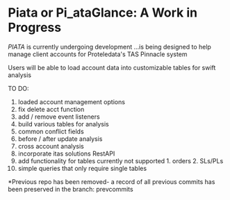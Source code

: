 # Piata or Pi_ataGlance: A Work in Progress

*PIATA* is currently undergoing development
 ...is being designed to help manage client accounts for Proteledata's TAS Pinnacle system

Users will be able to load account data into customizable tables for swift analysis

TO DO:

1. loaded account management options
  1. fix delete acct function
  2. add / remove event listeners
2. build various tables for analysis
  1. common conflict fields
  2. before / after update analysis
  3. cross account analysis
3. incorporate itas solutions RestAPI
  1. add functionality for tables currently not supported
  	1. orders
  	2. SLs/PLs
  2. simple queries that only require single tables

*Previous repo has been removed- a record of all previous commits has been preserved in the branch: prevcommits